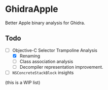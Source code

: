 # GhidraApple

Better Apple binary analysis for Ghidra.

## Todo

- [ ] Objective-C Selector Trampoline Analysis
  - [x] Renaming
  - [ ] Class association analysis
  - [ ] Decompiler representation improvement.
- [ ] `NSConcreteStackBlock` insights

(this is a WIP list)
